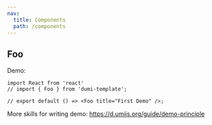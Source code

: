 ```yaml
---
nav:
  title: Components
  path: /components
---
```


## Foo

Demo:

```tsx
import React from 'react'
// import { Foo } from 'dumi-template';

// export default () => <Foo title="First Demo" />;
```

More skills for writing demo: https://d.umijs.org/guide/demo-principle
